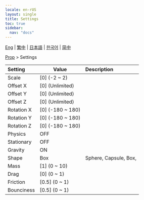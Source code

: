 ```yaml
---
locale: en-rUS
layout: single
title: Settings
toc: true
sidebar:
  nav: "docs"
---
```

[Eng](/dancexr/menu/2025.4/prop/settings) | [繁中](/tw/dancexr/menu/2025.4/prop/settings) | [日本語](/jp/dancexr/menu/2025.4/prop/settings) | [한국어](/kr/dancexr/menu/2025.4/prop/settings) | [简中](/zh/dancexr/menu/2025.4/prop/settings)

[Prop](../menu#Prop) > Settings



| Setting | Value | Description |
| :--- | --- | :--- |
| Scale | [0] (-2 ~ 2) | 
| Offset X | [0] (Unlimited) | 
| Offset Y | [0] (Unlimited) | 
| Offset Z | [0] (Unlimited) | 
| Rotation X | [0] (-180 ~ 180) | 
| Rotation Y | [0] (-180 ~ 180) | 
| Rotation Z | [0] (-180 ~ 180) | 
| Physics | OFF | 
| Stationary | OFF | 
| Gravity | ON | 
| Shape | Box | Sphere, Capsule, Box, 
| Mass | [1] (0 ~ 10) | 
| Drag | [0] (0 ~ 1) | 
| Friction | [0.5] (0 ~ 1) | 
| Bounciness | [0.5] (0 ~ 1) | 
